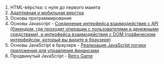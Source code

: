 1. HTML-вёрстка: с нуля до первого макета
2. [Адаптивная и мобильная верстка](https://github.com/VMoiseev/MQ/blob/main/README.md)
3. Основы программирования
4. Основы Javascript - [Соединение интерфейса взаимодействия с АPI (бэкендом, где проходят операции с пользователями и денежными средствами), и интерфейса взаимодействия с DOM (графическим интерфейсом, который вы видите в браузере)](https://github.com/VMoiseev/bjs-diplom)
5. Основы JavaScript в браузере  -  [Реализация JavaScript логики приложения для управления финансами](https://github.com/VMoiseev/bhj-diplom)
6. Продвинутый JavaScript  -  [Retro Game](https://github.com/VMoiseev/js-advanced-diploma_)

